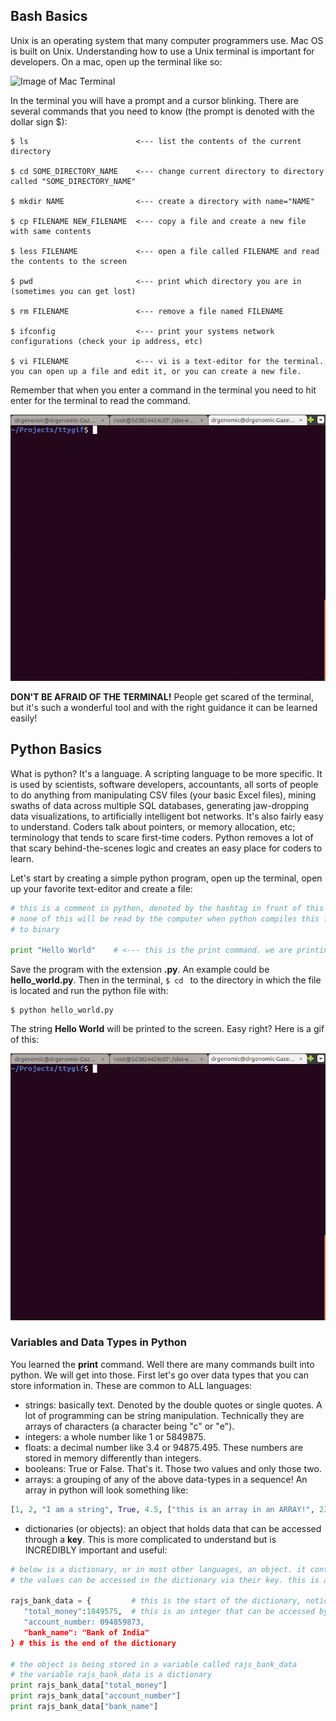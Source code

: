 ## Bash Basics
Unix is an operating system that many computer programmers use. Mac OS is built on Unix. Understanding how to use a Unix terminal is important for developers. On a mac, open up the terminal like so:

![Image of Mac Terminal](http://blog.teamtreehouse.com/wp-content/uploads/2012/09/Screen-Shot-2012-09-25-at-12.57.00-PM.png)

In the terminal you will have a prompt and a cursor blinking. There are several commands that you need to know (the prompt is denoted with the dollar sign $):
```
$ ls                        <--- list the contents of the current directory

$ cd SOME_DIRECTORY_NAME    <--- change current directory to directory called "SOME_DIRECTORY_NAME"

$ mkdir NAME                <--- create a directory with name="NAME"

$ cp FILENAME NEW_FILENAME  <--- copy a file and create a new file with same contents

$ less FILENAME             <--- open a file called FILENAME and read the contents to the screen

$ pwd                       <--- print which directory you are in (sometimes you can get lost)

$ rm FILENAME               <--- remove a file named FILENAME

$ ifconfig                  <--- print your systems network configurations (check your ip address, etc)

$ vi FILENAME               <--- vi is a text-editor for the terminal. you can open up a file and edit it, or you can create a new file.
```
Remember that when you enter a command in the terminal you need to hit enter for the terminal to read the command. 

![gif of bash](https://github.com/rmaitra/sonny-learns/blob/master/week1/bash_basics.gif)

**DON'T BE AFRAID OF THE TERMINAL!** People get scared of the terminal, but it's such a wonderful tool and with the right guidance it can be learned easily! 

## Python Basics
What is python? It's a language. A scripting language to be more specific. It is used by scientists, software developers, accountants, all sorts of people to do anything from manipulating CSV files (your basic Excel files), mining swaths of data across multiple SQL databases, generating jaw-dropping data visualizations, to artificially intelligent bot networks. It's also fairly easy to understand. Coders talk about pointers, or memory allocation, etc; terminology that tends to scare first-time coders. Python removes a lot of that scary behind-the-scenes logic and creates an easy place for coders to learn. 

Let's start by creating a simple python program, open up the terminal, open up your favorite text-editor and create a file:

```python
# this is a comment in python, denoted by the hashtag in front of this text
# none of this will be read by the computer when python compiles this file 
# to binary

print "Hello World"    # <--- this is the print command. we are printing a string to STDOUT (standard output, or in this case, the terminal when we run it)
```
Save the program with the extension **.py**. An example could be **hello_world.py**. Then in the terminal, ```$ cd ``` to the directory in which the file is located and run the python file with:
```
$ python hello_world.py
```
The string **Hello World** will be printed to the screen. Easy right? Here is a gif of this:

![gif of python helloword](https://github.com/rmaitra/sonny-learns/blob/master/week1/python_hello_world.gif)

### Variables and Data Types in Python
You learned the **print** command. Well there are many commands built into python. We will get into those. First let's go over data types that you can store information in. These are common to ALL languages:

- strings: basically text. Denoted by the double quotes or single quotes. A lot of programming can be string manipulation. Technically they are arrays of characters (a character being "c" or "e").
- integers: a whole number like 1 or 5849875.
- floats: a decimal number like 3.4 or 94875.495. These numbers are stored in memory differently than integers.
- booleans: True or False. That's it. Those two values and only those two.
- arrays: a grouping of any of the above data-types in a sequence! An array in python will look something like:

```python 
[1, 2, "I am a string", True, 4.5, ["this is an array in an ARRAY!", 23] ]
```

- dictionaries (or objects): an object that holds data that can be accessed through a **key**. This is more complicated to understand but is INCREDIBLY important and useful:

```python
# below is a dictionary, or in most other languages, an object. it contains KEYS and VALUES. 
# the values can be accessed in the dictionary via their key. this is a GREAT way to organize data in code

rajs_bank_data = {         # this is the start of the dictionary, notice it is being stored in a VARIABLE
   "total_money":1849575,  # this is an integer that can be accessed by the KEY "total_money"  
   "account_number: 094859873,
   "bank_name": "Bank of India"
} # this is the end of the dictionary

# the object is being stored in a variable called rajs_bank_data
# the variable rajs_bank_data is a dictionary
print rajs_bank_data["total_money"]
print rajs_bank_data["account_number"]
print rajs_bank_data["bank_name"]
``` 
